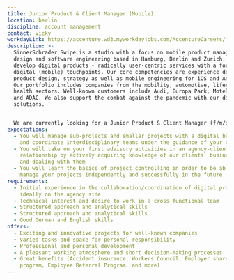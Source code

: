 ```yaml
---
title: Junior Product & Client Manager (Mobile)
location: berlin
discipline: account management
contact: vicky
workdayLink: https://accenture.wd3.myworkdayjobs.com/AccentureCareers/job/Hamburg/Junior-Product---Client-Manager--f-m-d------SinnerSchrader_R00055431
description: >-
  SinnerSchrader Swipe is a studio with a focus on mobile product management,
  design and software engineering based in Hamburg, Berlin and Zurich. We
  develop digital products - radically user-centric services with a focus on
  digital (mobile) touchpoints. Our core competencies are experience design,
  product design, strategy as well as mobile engineering for iOS and Android.
  Our portfolio includes companies from the mobility, automotive, lifestyle and
  health sectors. Well-known customers include Audi, Europa Park, Motel One, VW
  and ADAC. We also support the combat against the pandemic with our digital
  solutions.


  We are currently looking for a Junior Product & Client Manager (f/m/d/-) at our Berlin office.
expectations:
  - You will manage sub-projects and smaller projects with a digital background
    and coordinate interdisciplinary teams under the guidance of your colleagues
  - You will take on your first advisory activities in an agency-client
    relationship by actively acquiring knowledge of our clients' business models
    and dealing with them
  - You will learn the basics of project controlling in order to be able to
    manage your projects independently and successfully in the future
requirements:
  - Initial experience in the collaboration/coordination of digital projects,
    ideally on the agency side
  - Technical interest and desire to work in a cross-functional team
  - Structured approach and analytical skills
  - Structured approach and analytical skills
  - Good German and English skills
offers:
  - Exciting and innovative projects for well-known companies
  - Varied tasks and space for personal responsibility
  - Professional and personal development
  - A pleasant working atmosphere and short decision-making processes
  - Great benefits (Accident insurance, Workers Council, Employer share purchase
    program, Employee Referral Program, and more)
---
```

